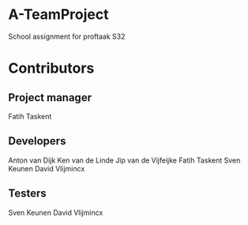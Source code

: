 # A-TeamProject
School assignment for proftaak S32

# Contributors
## Project manager
Fatih Taskent

## Developers
Anton van Dijk
Ken van de Linde
Jip van de Vijfeijke
Fatih Taskent
Sven Keunen
David Vlijmincx

## Testers
Sven Keunen
David Vlijmincx